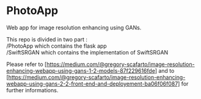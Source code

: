 # PhotoApp

Web app for image resolution enhancing using GANs. 

This repo is divided in two part :  
/PhotoApp which contains the flask app  
/SwiftSRGAN which contains the implementation of SwiftSRGAN  

Please refer to [https://medium.com/@gregory-scafarto/image-resolution-enhancing-webapp-using-gans-1-2-models-87f229616fde] and to [https://medium.com/@gregory-scafarto/image-resolution-enhancing-webapp-using-gans-2-2-front-end-and-deployement-ba06f06f087] for further informations.
